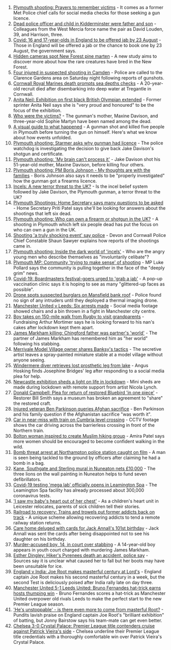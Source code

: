 1. [Plymouth shooting: Prayers to remember victims](https://www.bbc.co.uk/news/uk-58219415) - It comes as a former Met Police chief calls for social media checks for those seeking a gun licence.
2. [Dead police officer and child in Kidderminster were father and son](https://www.bbc.co.uk/news/uk-england-hereford-worcester-58220317) - Colleagues from the West Mercia force name the pair as David Louden, 39, and Harrison, three.
3. [Covid: 16 and 17-year-olds in England to be offered jab by 23 August](https://www.bbc.co.uk/news/uk-58216017) - Those in England will be offered a jab or the chance to book one by 23 August, the government says.
4. [Hidden cameras spot New Forest pine marten](https://www.bbc.co.uk/news/uk-england-hampshire-58191770) - A new study aims to discover more about how the rare creatures have bred in the New Forest.
5. [Four injured in suspected shooting in Camden](https://www.bbc.co.uk/news/uk-england-london-58220601) - Police are called to the Clarence Gardens area on Saturday night following reports of gunshots.
6. [Cornwall Royal Marines death prompts sea depths checks](https://www.bbc.co.uk/news/uk-england-cornwall-58205696) - A 20-year-old recruit died after disembarking into deep water at Tregantle in Cornwall.
7. [Anita Neil: Exhibition on first black British Olympian extended](https://www.bbc.co.uk/news/uk-england-northamptonshire-58185838) - Former sprinter Anita Neil says she is "very proud and honoured" to be the focus of the exhibition.
8. [Who were the victims?](https://www.bbc.co.uk/news/uk-58202760) - The gunman's mother, Maxine Davison, and three-year-old Sophie Martyn have been named among the dead.
9. [A visual guide to what happened](https://www.bbc.co.uk/news/uk-england-devon-58200336) - A gunman shot and killed five people in Plymouth before turning the gun on himself. Here's what we know about how events unfolded.
10. [Plymouth shooting: Starmer asks why gunman had licence](https://www.bbc.co.uk/news/uk-england-devon-58209726) - The police watchdog is investigating the decision to give back Jake Davison's shotgun and certificate.
11. [Plymouth shooting: 'My brain can't process it'](https://www.bbc.co.uk/news/uk-58216615) - Jake Davison shot his 51-year-old mother, Maxine Davison, before killing four others.
12. [Plymouth shooting: PM Boris Johnson - My thoughts are with the families](https://www.bbc.co.uk/news/uk-58207986) - Boris Johnson also says it needs to be "properly investigated" how the gunman got a firearms licence.
13. [Incels: A new terror threat to the UK?](https://www.bbc.co.uk/news/uk-58207064) - Is the incel belief system followed by Jake Davison, the Plymouth gunman, a terror threat to the UK?
14. [Plymouth Shootings: Home Secretary says many questions to be asked](https://www.bbc.co.uk/news/uk-58200691) - Home Secretary Priti Patel says she'll be looking for answers about the shootings that left six dead.
15. [Plymouth shooting: Who can own a firearm or shotgun in the UK?](https://www.bbc.co.uk/news/uk-58198857) - A shooting in Plymouth which left six people dead has put the focus on who can own a gun in the UK.
16. [Shooting 'a truly shocking event' say police](https://www.bbc.co.uk/news/uk-58198081) - Devon and Cornwall Police Chief Constable Shaun Sawyer explains how reports of the shootings came in.
17. [Plymouth shooting: Inside the dark world of 'incels'](https://www.bbc.co.uk/news/blogs-trending-44053828) - Who are the angry young men who describe themselves as "involuntarily celibate"?
18. [Plymouth MP: Community 'trying to make sense' of shooting](https://www.bbc.co.uk/news/uk-58198078) - MP Luke Pollard says the community is pulling together in the face of the "deeply grim" news.
19. [Covid-19: Boardmasters festival-goers urged to 'grab a jab'](https://www.bbc.co.uk/news/uk-england-cornwall-58220286) - A pop-up vaccination clinic says it is hoping to see as many "glittered-up faces as possible".
20. [Drone spots suspected burglars on Mansfield bank roof](https://www.bbc.co.uk/news/uk-england-nottinghamshire-58213759) - Police found no sign of any intruders until they deployed a thermal imaging drone.
21. [Manchester United v Leeds: Six arrests made](https://www.bbc.co.uk/news/uk-england-manchester-58213906) - Social media footage showed chairs and a bin thrown in a fight in Manchester city centre.
22. [Boy takes on 150-mile walk from Rugby to visit grandparents](https://www.bbc.co.uk/news/uk-england-coventry-warwickshire-58200813) - Fundraising Arthur Mortimer says he is looking forward to his nan's cakes after lockdown kept them apart.
23. [James Markham killing: Chingford father was partner's 'world'](https://www.bbc.co.uk/news/uk-england-london-58215540) - The partner of James Markham has remembered him as "her world" following his stabbing.
24. [Merrivale Model Village owner shares Banksy's tactics](https://www.bbc.co.uk/news/uk-england-norfolk-58215520) - The secretive artist leaves a spray-painted miniature stable at a model village without anyone seeing.
25. [Windermere diver retrieves lost prosthetic leg from lake](https://www.bbc.co.uk/news/uk-england-cumbria-58213985) - Angus Hosking finds Josephine Bridges' leg after responding to a social media plea for help.
26. [Newcastle exhibition sheds a light on life in lockdown](https://www.bbc.co.uk/news/uk-england-tyne-58115931) - Mini sheds are made during lockdown with remote support from artist Nicola Lynch.
27. [Donald Campbell: Plea for return of restored Bluebird 'in one piece'](https://www.bbc.co.uk/news/uk-england-cumbria-58205737) - Restorer Bill Smith says a museum has broken an agreement to "share" the restored craft.
28. [Injured veteran Ben Parkinson queries Afghan sacrifice](https://www.bbc.co.uk/news/uk-england-south-yorkshire-58213383) - Ben Parkinson and his family question if the Afghanistan sacrifice "was worth it".
29. [Car in near-miss with train on Cumbria level crossing](https://www.bbc.co.uk/news/uk-england-cumbria-58202029) - CCTV footage shows the car driving across the barrierless crossing in front of the Northern train.
30. [Bolton woman inspired to create Muslim hiking group](https://www.bbc.co.uk/news/uk-england-manchester-58192877) - Amira Patel says more women should be encouraged to become confident walking in the wild.
31. [Bomb threat arrest at Northampton police station caught on film](https://www.bbc.co.uk/news/uk-england-northamptonshire-58187469) - A man is seen being tackled to the ground by officers after claiming he had a bomb in a bag.
32. [Kane, Southgate and Sterling mural in Nuneaton nets £10,000](https://www.bbc.co.uk/news/uk-england-coventry-warwickshire-58188675) - The three lions on the wall painting in Nuneaton helps to fund seven defibrillators.
33. [Covid-19 testing 'mega lab' officially opens in Leamington Spa](https://www.bbc.co.uk/news/uk-england-coventry-warwickshire-58194409) - The Leamington Spa facility has already processed about 300,000 coronavirus tests.
34. ['I saw my baby's heart out of her chest'](https://www.bbc.co.uk/news/uk-england-leicestershire-58187826) - As a children's heart unit in Leicester relocates, parents of sick children tell their stories.
35. [Railroad to recovery: Trains and trowels put former addicts back on track](https://www.bbc.co.uk/news/uk-england-cumbria-57900674) - A unique scheme allowing recovering addicts to tend a remote railway station returns.
36. [Care home deluged with cards for Jack Annall's 101st birthday](https://www.bbc.co.uk/news/uk-england-leeds-58201824) - Jack Annall was sent the cards after being disappointed not to see his daughter on his birthday.
37. [Murder-accused boy, 14, in court over stabbing](https://www.bbc.co.uk/news/uk-england-london-58197629) - A 14-year-old boy appears in youth court charged with murdering James Markham.
38. [Esther Dingley: Hiker's Pyrenees death an accident, police say](https://www.bbc.co.uk/news/uk-england-tyne-58205386) - Sources say it is unclear what caused her to fall but her boots may have been unsuitable for ice.
39. [England v India: Joe Root makes masterful century at Lord's](https://www.bbc.co.uk/sport/cricket/58214028) - England captain Joe Root makes his second masterful century in a week, but the second Test is deliciously poised after India rally late on day three.
40. [Manchester United 5-1 Leeds United: Bruno Fernandes hat-trick earns hosts thumping win](https://www.bbc.co.uk/sport/football/58124893) - Bruno Fernandes scores a hat-trick as Manchester United overpower old rivals Leeds to make the perfect start to the new Premier League season.
41. ['He's unstoppable' - is there even more to come from masterful Root?](https://www.bbc.co.uk/sport/cricket/58207134) - Pundits lavish praise on England captain Joe Root's "brilliant exhibition" of batting, but Jonny Bairstow says his team-mate can get even better.
42. [Chelsea 3-0 Crystal Palace: Premier League title contenders cruise against Patrick Vieira's side](https://www.bbc.co.uk/sport/football/58124898) - Chelsea underline their Premier League title credentials with a thoroughly comfortable win over Patrick Vieira's Crystal Palace.

